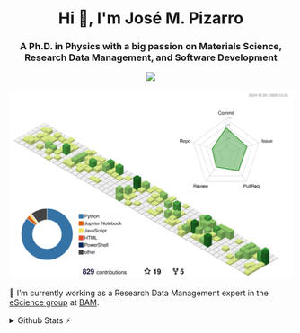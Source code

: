 <h1 align="center">Hi 👋, I'm José M. Pizarro</h1>
<h3 align="center">A Ph.D. in Physics with a big passion on Materials Science, Research Data Management, and Software Development</h3>

<p align='center'>
  <a href="https://josepizarro3.github.io/">
    <img src="https://img.shields.io/badge/GitHub%20Pages-222222?style=for-the-badge&logo=GitHub%20Pages&logoColor=white" />
  </a>
</p>

<p align="center" >
	<picture>
	  <source media="(prefers-color-scheme: dark)"  srcset="https://raw.githubusercontent.com/JosePizarro3/josepizarro3/main/night.svg" />
	  <source media="(prefers-color-scheme: light)" srcset="https://raw.githubusercontent.com/JosePizarro3/josepizarro3/main/day.svg" />
	  <img alt="github profile contributions chart"    src="https://raw.githubusercontent.com/JosePizarro3/josepizarro3/main/day.svg" />
	</picture>
</p>


🔭 I’m currently working as a Research Data Management expert in the [eScience group](https://bamescience.github.io/) at [BAM](https://www.bam.de/Navigation/EN/Home/home.html).


<details>
  <summary>Github Stats ⚡</summary>
  
  [![My Awesome Stats](https://awesome-github-stats.azurewebsites.net/user-stats/JosePizarro3?cardType=level&theme=tokyonight&preferLogin=true)](https://git.io/awesome-stats-card)
  
  [![GitHub Streak](https://streak-stats.demolab.com?user=JosePizarro3&theme=tokyonight&hide_border=true&exclude_days=Sun%2CSat)](https://git.io/streak-stats)
</details>
